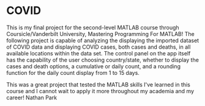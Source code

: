 # COVID

This is my final project for the second-level MATLAB course through Coursicle/Vanderbilt University, Mastering Programming For MATLAB! The following project is capable of analyzing the displaying the imported dataset of COVID data and displaying COVID cases, both cases and deaths, in all available locations within the data set. The control panel on the app itself has the capability of the user choosing country/state, whether to display the cases and death options, a cumulative or daily count, and a rounding function for the daily count display from 1 to 15 days. 

This was a great project that tested the MATLAB skills I've learned in this course and I cannot wait to apply it more throughout my academia and my career!
  Nathan Park
